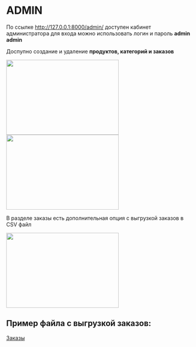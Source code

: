 # ADMIN

По ссылке http://127.0.0.1:8000/admin/ доступен кабинет администратора для входа можно использовать логин и пароль **admin admin**

Доспупно создание и удаление **продуктов, категорий и заказов**

<p float = "left">
<img src=https://user-images.githubusercontent.com/117024752/212329188-b82e2a7a-da62-4a43-b498-5c88eecc286d.png width=300 height=200>
<img src=https://user-images.githubusercontent.com/117024752/212329322-d7e7a00a-45cc-4cee-acc7-8784964dd1b1.png width=300 height=200>
</p>

В разделе заказы есть дополнительная опция с выгрузкой заказов в CSV файл

<img src=https://user-images.githubusercontent.com/117024752/212329087-44006cf2-28fb-4802-b3c8-b0d69f10e29d.png width=300 height=200>

## Пример файла с выгрузкой заказов:

[Заказы](download.csv)
